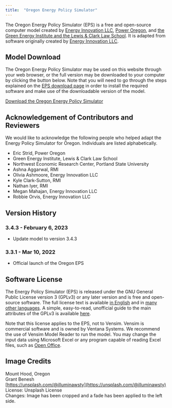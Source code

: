 ```yaml
---
title:  "Oregon Energy Policy Simulator"
---
```


The Oregon Energy Policy Simulator (EPS) is a free and open-source computer model created by [Energy Innovation LLC](https://energyinnovation.org/), [Power Oregon](http://www.poweroregon.org/), and [the Green Energy Institute and the Lewis & Clark Law School](https://law.lclark.edu/centers/green_energy_institute/).  It is adapted from software originally created by [Energy Innovation LLC](https://energyinnovation.org/).

## Model Download

The Oregon Energy Policy Simulator may be used on this website through your web browser, or the full version may be downloaded to your computer by clicking the button below.  Note that you will need to go through the steps explained on the [EPS download page](download) in order to install the required software and make use of the downloadable version of the model.

<p><a href="https://github.com/EnergyInnovation/eps-oregon/archive/3.4.3.zip" class="btn">Download the Oregon Energy Policy Simulator</a></p>

## Acknowledgement of Contributors and Reviewers
We would like to acknowledge the following people who helped adapt the Energy Policy Simulator for Oregon.  Individuals are listed alphabetically.

* Eric Strid, Power Oregon
* Green Energy Institute, Lewis & Clark Law School
* Northwest Economic Research Center, Portland State University
* Ashna Aggarwal, RMI
* Olivia Ashmoore, Energy Innovation LLC
* Kyle Clark-Sutton, RMI
* Nathan Iyer, RMI
* Megan Mahajan, Energy Innovation LLC
* Robbie Orvis, Energy Innovation LLC

## Version History

### **3.4.3 - February 6, 2023**

* Update model to version 3.4.3

### **3.3.1 - Mar 10, 2022**

* Official launch of the Oregon EPS

## Software License

The Energy Policy Simulator (EPS) is released under the GNU General Public License version 3 (GPLv3) or any later version and is free and open-source software.  The full license text is available [in English](http://www.gnu.org/licenses/gpl-3.0.en.html) and in [many other languages](http://www.gnu.org/licenses/translations.html).  A simple, easy-to-read, unofficial guide to the main attributes of the GPLv3 is available <a href="https://tldrlegal.com/license/gnu-general-public-license-v3-(gpl-3)">here</a>.

Note that this license applies to the EPS, not to Vensim.  Vensim is commercial software and is owned by Ventana Systems.  We recommend the use of Vensim Model Reader to run the model.  You may change the input data using Microsoft Excel or any program capable of reading Excel files, such as [Open Office](https://www.openoffice.org/).

## Image Credits
Mount Hood, Oregon<br/>
Grant Benesh<br/>
[https://unsplash.com/@illuminawsty](https://unsplash.com/@illuminawsty)<br/>
License: Unsplash License<br/>
Changes: Image has been cropped and a fade has been applied to the left side.<br/>
